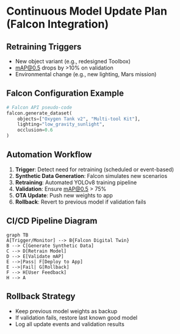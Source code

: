 # Continuous Model Update Plan (Falcon Integration)

## Retraining Triggers
- New object variant (e.g., redesigned Toolbox)
- mAP@0.5 drops by >10% on validation
- Environmental change (e.g., new lighting, Mars mission)

## Falcon Configuration Example
```python
# Falcon API pseudo-code
falcon.generate_dataset(
    objects=["Oxygen Tank v2", "Multi-tool Kit"],
    lighting="low_gravity_sunlight",
    occlusion=0.6
)
```

## Automation Workflow
1. **Trigger**: Detect need for retraining (scheduled or event-based)
2. **Synthetic Data Generation**: Falcon simulates new scenarios
3. **Retraining**: Automated YOLOv8 training pipeline
4. **Validation**: Ensure mAP@0.5 > 75%
5. **OTA Update**: Push new weights to app
6. **Rollback**: Revert to previous model if validation fails

## CI/CD Pipeline Diagram
```mermaid
graph TB
A[Trigger/Monitor] --> B{Falcon Digital Twin}
B --> C[Generate Synthetic Data]
C --> D[Retrain Model]
D --> E[Validate mAP]
E -->|Pass| F[Deploy to App]
E -->|Fail| G[Rollback]
F --> H[User Feedback]
H --> A
```

## Rollback Strategy
- Keep previous model weights as backup
- If validation fails, restore last known good model
- Log all update events and validation results 